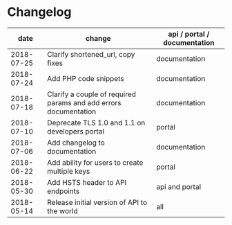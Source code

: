 # Changelog

date | change | api / portal / documentation
---- | -------| -----------
2018-07-25 | Clarify shortened_url, copy fixes | documentation
2018-07-24 | Add PHP code snippets| documentation
2018-07-18 | Clarify a couple of required params and add errors documentation | documentation
2018-07-10 | Deprecate TLS 1.0 and 1.1 on developers portal | portal
2018-07-06 | Add changelog to documentation | documentation
2018-06-22 | Add ability for users to create multiple keys | portal
2018-05-30 | Add HSTS header to API endpoints | api and portal
2018-05-14 | Release initial version of API to the world | all
